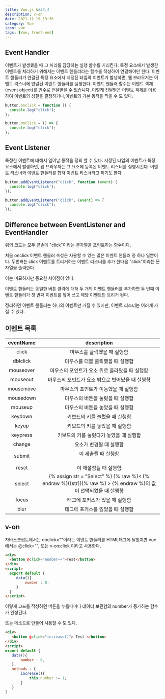 ```yaml
---
title: Vue.js &#35;4
description: v-on
date: 2021-11-19 13:30
category: Vue
icon: vue
tags: [Vue, front-end]
---
```


## Event Handler

이벤트가 발생했을 때 그 처리를 담당하는 실행 함수를 가리킨다.
특정 요소에서 발생한 이벤트를 처리하기 위해서는 이벤트 핸들러라는 함수를 작성하여 연결해야만 한다.
이벤트 핸들러가 연결된 특정 요소에서 지정된 타입의 이벤트가 발생하면, 웹 브라우저는 이벤트 리스너에 연결된 이벤트 핸들러를 실행한다.
이벤트 핸들러 함수는 이벤트 객체(event object)를 인수로 전달받을 수 있습니다. 이렇게 전달받은 이벤트 객체를 이용하여 이벤트의 성질을 결정하거나,이벤트의 기본 동작을 막을 수 도 있다.

```javascript
button.onclick = function () {
  console.log("click");
};

button.onclick = () => {
  console.log("click");
};
```

## Event Listener

특정한 이벤트에 대해서 일어날 동작을 정의 할 수 있다.
지정된 타입의 이벤트가 특정 요소에서 발생하면, 웹 브라우저는 그 요소에 등록된 이벤트 리스너를 실행시킨다.
이벤트 리스너와 이벤트 핸들러를 합쳐 이벤트 리스너라고 하기도 한다.

```javascript
button.addEventListener("click", function (event) {
  console.log("click");
});

button.addEventListener("click", (event) => {
  console.log("click");
});
```

## Difference between EventListener and EventHandler

위의 코드는 모두 콘솔에 "click"이라는 문자열을 프린트하는 함수이다.

처음 onclick 이벤트 핸들러 속성은 사용할 수 있는 많은 이벤트 핸들러 중 하나 일뿐이다.
두번째는 click 이벤트를 트리거하는 이벤트 리스너를 추가 한다음 "click"이라는 문자열을 출력한다.

이는 미묘하지만 중요한 차이점이 있다.

이벤트 핸들러는 동일한 버튼 클릭에 대해 두 개의 이벤트 핸들러를 추가하면 두 번째 이벤트 핸들러가 첫 번째 이벤트를 덮어 쓰고 해당 이벤트만 트리거 된다.

정리하면 이벤트 핸들러는 하나의 이벤트만 가질 수 있지만, 이벤트 리스너는 여러개 가질 수 있다.

## 이벤트 목록

| eventName |                                                  description                                                   |
| :-------: | :------------------------------------------------------------------------------------------------------------: |
|   click   |                                          마우스를 클릭했을 때 실행함                                           |
| dblclick  |                                        마우스를 더블 클릭했을 때 실행함                                        |
| mouseover |                                 마우스의 포인트가 요소 위로 올라왔을 때 실행함                                 |
| mouseout  |                                마우스의 포인트가 요소 밖으로 벗어났을 때 실행함                                |
| mousemove |                                      마우스의 포인트가 이동했을 때 실행함                                      |
| mousedown |                                        마우스의 버튼을 눌렀을 때 실행함                                        |
|  mouseup  |                                        마우스의 버튼을 놓았을 때 실행함                                        |
|  keydown  |                                         키보드의 키를 눌렀을 때 실행함                                         |
|   keyup   |                                         키보드의 키를 놓았을 때 실행함                                         |
| keypress  |                                    키보드의 키를 눌렀다가 놓았을 때 실행함                                     |
|  change   |                                            요소가 변경될 때 실행함                                             |
|  submit   |                                           <Form>이 제출될 때 실행함                                            |
|   reset   |                                          <Form>이 재설정될 때 실행함                                           |
|  select   | {% assign str = "Select" %} {% raw %}< {% endraw %}{{str}}{% raw %} > {% endraw %}의 값이 선택되었을 때 실행함 |
|   focus   |                                         태그에 포커스가 있을 때 실행함                                         |
|   blur    |                                        태그에 포커스를 잃었을 때 실행함                                        |

## v-on

자바스크립트에서는 onclick=""이라는 이벤트 핸들러를 HTML태그에 달았지만 vue에서는 @click="", 또는 v-on:click 이라고 사용한다.

```html
<div>
  <button @click="number++">Test</button>
</div>
<script>
  export default {
     data(){
         number : 0,
     }
  }
</script>
```

이렇게 코드를 작성하면 버튼을 누를때마다 데이터 보관함의 number가 증가하는 함수가 완성된다.

또는 메소드로 만들어 사용할 수 도 있다.

```html
<div>
   <button @click="increase()"> Test </button>
</div>
<script>
export default {
   data(){
       number : 0,
   },
   methods : {
       increase(){
           this.number += 1;
       }
   }
}
```
